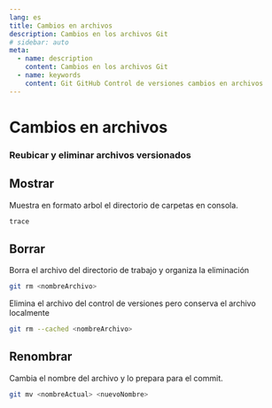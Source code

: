 ```yaml
---
lang: es
title: Cambios en archivos
description: Cambios en los archivos Git
# sidebar: auto
meta: 
  - name: description
    content: Cambios en los archivos Git
  - name: keywords
    content: Git GitHub Control de versiones cambios en archivos 
---
```



# Cambios en archivos

### Reubicar y eliminar archivos versionados

## Mostrar
Muestra en formato arbol el directorio de carpetas en consola.
``` sh
trace
```

## Borrar
Borra el archivo del directorio de trabajo y organiza la eliminación
```sh
git rm <nombreArchivo>
```

Elimina el archivo del control de versiones pero conserva el archivo localmente
```sh
git rm --cached <nombreArchivo>
```

## Renombrar
Cambia el nombre del archivo y lo prepara para el commit.
```sh
git mv <nombreActual> <nuevoNombre>
```